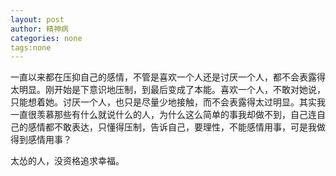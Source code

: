 ```yaml
---
layout: post
author: 精神病
categories: none
tags:none
---
```




一直以来都在压抑自己的感情，不管是喜欢一个人还是讨厌一个人，都不会表露得太明显。刚开始是下意识地压制，到最后变成了本能。喜欢一个人，不敢对她说，只能想着她。讨厌一个人，也只是尽量少地接触，而不会表露得太过明显。其实我一直很羡慕那些有什么就说什么的人，为什么这么简单的事我却做不到，自己连自己的感情都不敢表达，只懂得压制，告诉自己，要理性，不能感情用事，可是我做得到感情用事？

太怂的人，没资格追求幸福。


